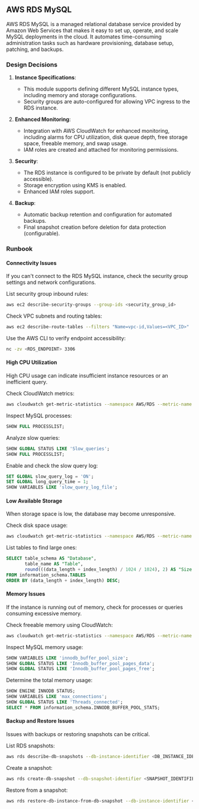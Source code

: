 ## AWS RDS MySQL

AWS RDS MySQL is a managed relational database service provided by Amazon Web Services that makes it easy to set up, operate, and scale MySQL deployments in the cloud. It automates time-consuming administration tasks such as hardware provisioning, database setup, patching, and backups.

### Design Decisions

1. **Instance Specifications**:
   - This module supports defining different MySQL instance types, including memory and storage configurations.
   - Security groups are auto-configured for allowing VPC ingress to the RDS instance.

2. **Enhanced Monitoring**:
   - Integration with AWS CloudWatch for enhanced monitoring, including alarms for CPU utilization, disk queue depth, free storage space, freeable memory, and swap usage.
   - IAM roles are created and attached for monitoring permissions.

3. **Security**:
   - The RDS instance is configured to be private by default (not publicly accessible).
   - Storage encryption using KMS is enabled.
   - Enhanced IAM roles support.

4. **Backup**:
   - Automatic backup retention and configuration for automated backups.
   - Final snapshot creation before deletion for data protection (configurable).
   
### Runbook

#### Connectivity Issues

If you can't connect to the RDS MySQL instance, check the security group settings and network configurations.

List security group inbound rules:
```sh
aws ec2 describe-security-groups --group-ids <security_group_id>
```

Check VPC subnets and routing tables:
```sh
aws ec2 describe-route-tables --filters "Name=vpc-id,Values=<VPC_ID>"
```

Use the AWS CLI to verify endpoint accessibility:
```sh
nc -zv <RDS_ENDPOINT> 3306
```

#### High CPU Utilization

High CPU usage can indicate insufficient instance resources or an inefficient query.

Check CloudWatch metrics:
```sh
aws cloudwatch get-metric-statistics --namespace AWS/RDS --metric-name CPUUtilization --dimensions Name=DBInstanceIdentifier,Value=<DB_INSTANCE_IDENTIFIER> --start-time <START_TIME> --end-time <END_TIME> --period 300 --statistics Average
```

Inspect MySQL processes:
```sql
SHOW FULL PROCESSLIST;
```

Analyze slow queries:
```sql
SHOW GLOBAL STATUS LIKE 'Slow_queries';
SHOW FULL PROCESSLIST;
```

Enable and check the slow query log:
```sql
SET GLOBAL slow_query_log = 'ON';
SET GLOBAL long_query_time = 1;
SHOW VARIABLES LIKE 'slow_query_log_file';
```

#### Low Available Storage

When storage space is low, the database may become unresponsive.

Check disk space usage:
```sh
aws cloudwatch get-metric-statistics --namespace AWS/RDS --metric-name FreeStorageSpace --dimensions Name=DBInstanceIdentifier,Value=<DB_INSTANCE_IDENTIFIER> --start-time <START_TIME> --end-time <END_TIME> --period 300 --statistics Average
```

List tables to find large ones:
```sql
SELECT table_schema AS "Database", 
       table_name AS "Table", 
       round(((data_length + index_length) / 1024 / 1024), 2) AS "Size (MB)" 
FROM information_schema.TABLES 
ORDER BY (data_length + index_length) DESC;
```

#### Memory Issues

If the instance is running out of memory, check for processes or queries consuming excessive memory.

Check freeable memory using CloudWatch:
```sh
aws cloudwatch get-metric-statistics --namespace AWS/RDS --metric-name FreeableMemory --dimensions Name=DBInstanceIdentifier,Value=<DB_INSTANCE_IDENTIFIER> --start-time <START_TIME> --end-time <END_TIME> --period 300 --statistics Average
```

Inspect MySQL memory usage:
```sql
SHOW VARIABLES LIKE 'innodb_buffer_pool_size';
SHOW GLOBAL STATUS LIKE 'Innodb_buffer_pool_pages_data';
SHOW GLOBAL STATUS LIKE 'Innodb_buffer_pool_pages_free';
```

Determine the total memory usage:
```sql
SHOW ENGINE INNODB STATUS;
SHOW VARIABLES LIKE 'max_connections';
SHOW GLOBAL STATUS LIKE 'Threads_connected';
SELECT * FROM information_schema.INNODB_BUFFER_POOL_STATS;
```

#### Backup and Restore Issues

Issues with backups or restoring snapshots can be critical.

List RDS snapshots:
```sh
aws rds describe-db-snapshots --db-instance-identifier <DB_INSTANCE_IDENTIFIER>
```

Create a snapshot:
```sh
aws rds create-db-snapshot --db-snapshot-identifier <SNAPSHOT_IDENTIFIER> --db-instance-identifier <DB_INSTANCE_IDENTIFIER>
```

Restore from a snapshot:
```sh
aws rds restore-db-instance-from-db-snapshot --db-instance-identifier <NEW_DB_INSTANCE_IDENTIFIER> --db-snapshot-identifier <SNAPSHOT_IDENTIFIER>
```


